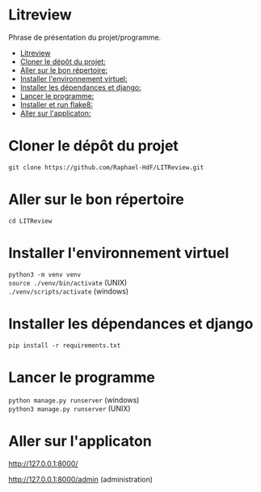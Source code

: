 # Litreview

Phrase de présentation du projet/programme.

- [Litreview](#litreview)
- [Cloner le dépôt du projet:](#cloner-le-dépôt-du-projet)
- [Aller sur le bon répertoire:](#aller-sur-le-bon-répertoire)
- [Installer l'environnement virtuel:](#installer-lenvironnement-virtuel)
- [Installer les dépendances et django:](#installer-les-dépendances-et-django)
- [Lancer le programme:](#lancer-le-programme)
- [Installer et run flake8:](#installer-et-run-flake8)
- [Aller sur l'applicaton:](#aller-sur-lapplicaton)

# Cloner le dépôt du projet

`git clone https://github.com/Raphael-HdF/LITReview.git`

# Aller sur le bon répertoire

`cd LITReview`

# Installer l'environnement virtuel

`python3 -m venv venv`<br />
`source ./venv/bin/activate` (UNIX)<br />
`./venv/scripts/activate` (windows)

# Installer les dépendances et django

`pip install -r requirements.txt`

# Lancer le programme

`python manage.py runserver` (windows)<br />
`python3 manage.py runserver` (UNIX)

# Aller sur l'applicaton

http://127.0.0.1:8000/

http://127.0.0.1:8000/admin (administration)


